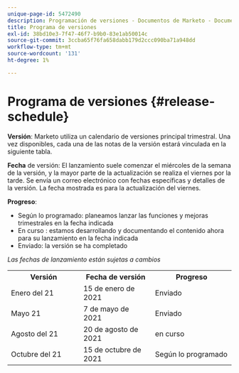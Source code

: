 ```yaml
---
unique-page-id: 5472490
description: Programación de versiones - Documentos de Marketo - Documentación del producto
title: Programa de versiones
exl-id: 38bd10e3-7f47-46f7-b9b0-83e1ab50014c
source-git-commit: 3ccba65f76fa658dabb179d2ccc090ba71a948dd
workflow-type: tm+mt
source-wordcount: '131'
ht-degree: 1%

---
```


# Programa de versiones {#release-schedule}

**Versión**: Marketo utiliza un calendario de versiones principal trimestral. Una vez disponibles, cada una de las notas de la versión estará vinculada en la siguiente tabla.

**Fecha** de versión: El lanzamiento suele comenzar el miércoles de la semana de la versión, y la mayor parte de la actualización se realiza el viernes por la tarde. Se envía un correo electrónico con fechas específicas y detalles de la versión. La fecha mostrada es para la actualización del viernes.

**Progreso**:

* Según lo programado: planeamos lanzar las funciones y mejoras trimestrales en la fecha indicada
* En curso : estamos desarrollando y documentando el contenido ahora para su lanzamiento en la fecha indicada
* Enviado: la versión se ha completado

_Las fechas de lanzamiento están sujetas a cambios_

<table> 
 <colgroup> 
  <col> 
  <col> 
  <col> 
 </colgroup> 
 <tbody> 
  <tr> 
   <th width="250px">Versión</th> 
   <th width="250px">Fecha de versión</th> 
   <th width="250px">Progreso</th> 
  </tr> 
  <tr> 
   <td colspan="1">Enero del 21</td> 
   <td colspan="1">15 de enero de 2021</td> 
   <td colspan="1">Enviado</td> 
  </tr> 
  <tr> 
   <td colspan="1">Mayo 21</td> 
   <td colspan="1">7 de mayo de 2021</td> 
   <td colspan="1">Enviado</td> 
  </tr> 
  <tr> 
   <td colspan="1">Agosto del 21</td> 
   <td colspan="1">20 de agosto de 2021</td> 
   <td colspan="1">en curso</td> 
  </tr> 
  <tr> 
   <td colspan="1">Octubre del 21</td> 
   <td colspan="1">15 de octubre de 2021</td> 
   <td colspan="1">Según lo programado</td> 
  </tr> 
 </tbody> 
</table>
